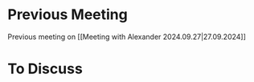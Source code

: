 # **Previous Meeting**

Previous meeting on [[Meeting with Alexander 2024.09.27|27.09.2024]]

# **To Discuss**

